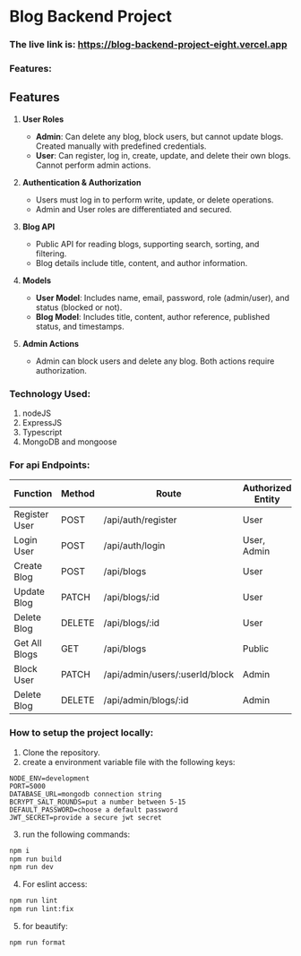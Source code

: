 # Blog Backend Project

### The live link is: https://blog-backend-project-eight.vercel.app

### Features:
## Features

1. **User Roles**  
   - **Admin**: Can delete any blog, block users, but cannot update blogs. Created manually with predefined credentials.  
   - **User**: Can register, log in, create, update, and delete their own blogs. Cannot perform admin actions.

2. **Authentication & Authorization**  
   - Users must log in to perform write, update, or delete operations.  
   - Admin and User roles are differentiated and secured.

3. **Blog API**  
   - Public API for reading blogs, supporting search, sorting, and filtering.  
   - Blog details include title, content, and author information.

4. **Models**  
   - **User Model**: Includes name, email, password, role (admin/user), and status (blocked or not).  
   - **Blog Model**: Includes title, content, author reference, published status, and timestamps.

5. **Admin Actions**  
   - Admin can block users and delete any blog. Both actions require authorization.

### Technology Used:
1. nodeJS
2. ExpressJS
3. Typescript
4. MongoDB and mongoose

### For api Endpoints:


| Function         | Method | Route                          | Authorized Entity |
|------------------|--------|--------------------------------|-------------------|
| Register User    | POST   | /api/auth/register             | User              |
| Login User       | POST   | /api/auth/login                | User, Admin       |
| Create Blog      | POST   | /api/blogs                     | User              |
| Update Blog      | PATCH  | /api/blogs/:id                 | User              |
| Delete Blog      | DELETE | /api/blogs/:id                 | User              |
| Get All Blogs    | GET    | /api/blogs                     | Public            |
| Block User       | PATCH  | /api/admin/users/:userId/block | Admin             |
| Delete Blog      | DELETE | /api/admin/blogs/:id           | Admin             |



### How to setup the project locally:

1. Clone the repository.
2. create a environment variable file with the following keys:

```env
NODE_ENV=development
PORT=5000
DATABASE_URL=mongodb connection string
BCRYPT_SALT_ROUNDS=put a number between 5-15
DEFAULT_PASSWORD=choose a default password
JWT_SECRET=provide a secure jwt secret
```

3. run the following commands:
```bash
npm i
npm run build
npm run dev
```
4. For eslint access:
```bash
npm run lint
npm run lint:fix
```
5. for beautify:
```bash
npm run format
```